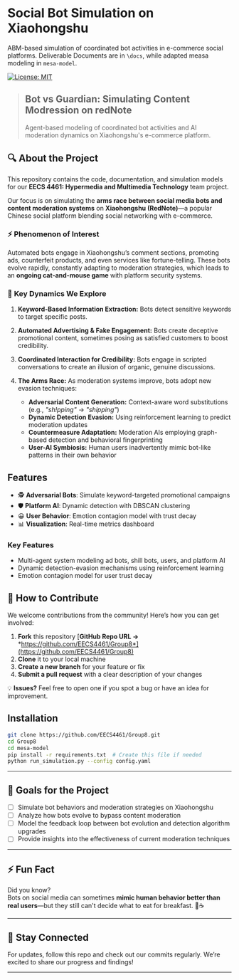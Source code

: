 # Social Bot Simulation on Xiaohongshu  

ABM-based simulation of coordinated bot activities in e-commerce social platforms. 
Deliverable Documents are in `\docs`, while adapted measa modeling in `mesa-model`.

[![License: MIT](https://img.shields.io/badge/License-MIT-yellow.svg)](https://opensource.org/licenses/MIT)

> ## Bot vs Guardian: Simulating Content Modression on redNote
> Agent-based modeling of coordinated bot activities and AI moderation dynamics on Xiaohongshu's e-commerce platform.


## 🔍 About the Project
This repository contains the code, documentation, and simulation models for our **EECS 4461: Hypermedia and Multimedia Technology** team project.

Our focus is on simulating the **arms race between social media bots and content moderation systems** on **Xiaohongshu (RedNote)**—a popular Chinese social platform blending social networking with e-commerce.

### ⚡ **Phenomenon of Interest**

Automated bots engage in Xiaohongshu’s comment sections, promoting ads, counterfeit products, and even services like fortune-telling. These bots evolve rapidly, constantly adapting to moderation strategies, which leads to an **ongoing cat-and-mouse game** with platform security systems.

### 🔑 **Key Dynamics We Explore**

1. **Keyword-Based Information Extraction:**  Bots detect sensitive keywords to target specific posts.

2. **Automated Advertising & Fake Engagement:**  Bots create deceptive promotional content, sometimes posing as satisfied customers to boost credibility.

3. **Coordinated Interaction for Credibility:**  Bots engage in scripted conversations to create an illusion of organic, genuine discussions.

4. **The Arms Race:**  As moderation systems improve, bots adopt new evasion techniques:
   - **Adversarial Content Generation:** Context-aware word substitutions (e.g., *"sh!pping"* → *"shipping"*)  
   - **Dynamic Detection Evasion:** Using reinforcement learning to predict moderation updates  
   - **Countermeasure Adaptation:** Moderation AIs employing graph-based detection and behavioral fingerprinting  
   - **User-AI Symbiosis:** Human users inadvertently mimic bot-like patterns in their own behavior

## Features

- 🕵️ **Adversarial Bots**: Simulate keyword-targeted promotional campaigns
- 🛡️ **Platform AI**: Dynamic detection with DBSCAN clustering
- 😀 **User Behavior**: Emotion contagion model with trust decay
- 📊 **Visualization**: Real-time metrics dashboard

### Key Features  
- Multi-agent system modeling ad bots, shill bots, users, and platform AI  
- Dynamic detection-evasion mechanisms using reinforcement learning  
- Emotion contagion model for user trust decay  

## 🚀 How to Contribute

We welcome contributions from the community! Here’s how you can get involved:

1. **Fork** this repository  [**GitHub Repo URL →** *https://github.com/EECS4461/Group8*](https://github.com/EECS4461/Group8)
2. **Clone** it to your local machine  
3. **Create a new branch** for your feature or fix  
4. **Submit a pull request** with a clear description of your changes

💡 **Issues?** Feel free to open one if you spot a bug or have an idea for improvement.

## Installation

```bash
git clone https://github.com/EECS4461/Group8.git
cd Group8
cd mesa-model
pip install -r requirements.txt  # Create this file if needed
python run_simulation.py --config config.yaml
```

---

## 🎯 Goals for the Project

- [ ] Simulate bot behaviors and moderation strategies on Xiaohongshu  
- [ ] Analyze how bots evolve to bypass content moderation  
- [ ] Model the feedback loop between bot evolution and detection algorithm upgrades  
- [ ] Provide insights into the effectiveness of current moderation techniques  

---

## ⚡ Fun Fact

Did you know?  
Bots on social media can sometimes **mimic human behavior better than real users**—but they still can't decide what to eat for breakfast. 🥐☕  

---

## 📢 Stay Connected

For updates, follow this repo and check out our commits regularly. We’re excited to share our progress and findings!

---
